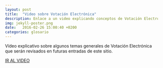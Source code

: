 ```yaml
---
layout: post
title:  "Video sobre Votación Electrónica"
description: Enlace a un video explicando conceptos de Votación Electrónica.
img: jekyll-poster.png
date:   2016-02-26 15:00:40 +0200
categories: glosario
---
```

Vídeo explicativo sobre algunos temas generales de Votación Electrónica que serán revisados en futuras entradas de este sitio.

[IR AL VIDEO](https://www.youtube.com/watch?v=OjIyG34ggUg)